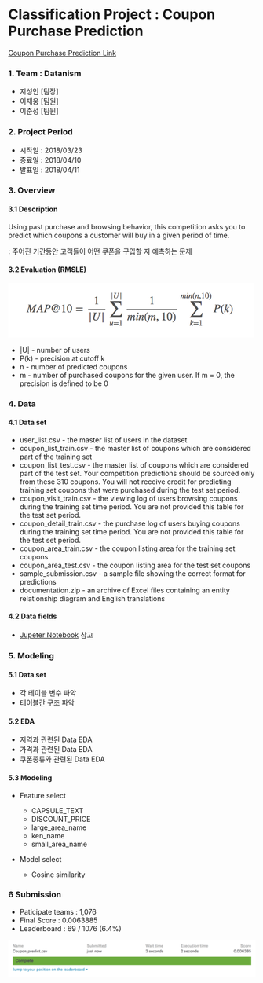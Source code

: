 # Classification Project : Coupon Purchase Prediction
[Coupon Purchase Prediction Link](https://github.com/Anylee2142/dss7-coupon/blob/master/Presentation/presentation_datanism.ipynb)



### 1. Team : Datanism
- 지성인 [팀장]
- 이재웅 [팀원]
- 이준성 [팀원]



### 2. Project Period
- 시작일 : 2018/03/23
- 종료일 : 2018/04/10
- 발표일 : 2018/04/11



### 3. Overview

#### 3.1 Description

Using past purchase and browsing behavior, this competition asks you to predict which coupons a customer will buy in a given period of time.


:  주어진 기간동안 고객들이 어떤 쿠폰을 구입할 지 예측하는 문제


#### 3.2 Evaluation (RMSLE)
<img src="img/MAP.png" width="500">

- |U| - number of users
- P(k) - precision at cutoff k
- n - number of predicted coupons
- m - number of purchased coupons for the given user. If m = 0, the precision is defined to be 0



### 4. Data

#### 4.1 Data set
- user_list.csv - the master list of users in the dataset
- coupon_list_train.csv - the master list of coupons which are considered part of the training set
- coupon_list_test.csv - the master list of coupons which are considered part of the test set. Your competition predictions should be sourced only from these 310 coupons. You will not receive credit for predicting training set coupons that were purchased during the test set period.
- coupon_visit_train.csv - the viewing log of users browsing coupons during the training set time period. You are not provided this table for the test set period.
- coupon_detail_train.csv - the purchase log of users buying coupons during the training set time period. You are not provided this table for the test set period.
- coupon_area_train.csv - the coupon listing area for the training set coupons
- coupon_area_test.csv - the coupon listing area for the test set coupons
- sample_submission.csv - a sample file showing the correct format for predictions
- documentation.zip - an archive of Excel files containing an entity relationship diagram and English translations


#### 4.2 Data fields
- [Jupeter Notebook](https://github.com/Anylee2142/dss7-coupon/blob/master/Presentation/presentation_datanism.ipynb) 참고



### 5. Modeling


#### 5.1 Data set
- 각 테이블 변수 파악
- 테이블간 구조 파악


#### 5.2 EDA
- 지역과 관련된 Data EDA
- 가격과 관련된 Data EDA
- 쿠폰종류와 관련된 Data EDA


#### 5.3 Modeling

- Feature select
  - CAPSULE_TEXT
  - DISCOUNT_PRICE
  - large_area_name
  - ken_name
  - small_area_name

- Model select
  - Cosine similarity



### 6 Submission
- Paticipate teams : 1,076
- Final Score : 0.0063885
- Leaderboard : 69 / 1076 (6.4%)

<img src="img/submission.png" width="700">

